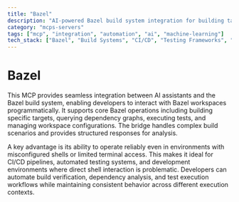 ```yaml
---
title: "Bazel"
description: "AI-powered Bazel build system integration for building targets, querying dependencies, running tests, and managing workspaces in any environment."
category: "mcps-servers"
tags: ["mcp", "integration", "automation", "ai", "machine-learning"]
tech_stack: ["Bazel", "Build Systems", "CI/CD", "Testing Frameworks", "Dependency Management"]
---
```


# Bazel

This MCP provides seamless integration between AI assistants and the Bazel build system, enabling developers to interact with Bazel workspaces programmatically. It supports core Bazel operations including building specific targets, querying dependency graphs, executing tests, and managing workspace configurations. The bridge handles complex build scenarios and provides structured responses for analysis.

A key advantage is its ability to operate reliably even in environments with misconfigured shells or limited terminal access. This makes it ideal for CI/CD pipelines, automated testing systems, and development environments where direct shell interaction is problematic. Developers can automate build verification, dependency analysis, and test execution workflows while maintaining consistent behavior across different execution contexts.
